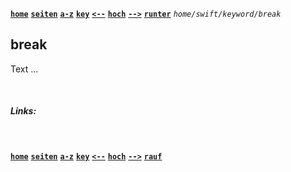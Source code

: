 <!-- Navigation top -->
[__`home`__][home] [__`seiten`__][seiten] [__`a-z`__][content] [__`key`__][content2] [__`<--`__][left] [__`hoch`__][up] [__`-->`__][right] [__`runter`__][bottom] _`home/swift/keyword/break`_

<!-- Navigation links -->
[home]:     ./home
[seiten]:   ./home-pages
[content]:  ./home-content-az
[content2]: ./swift-keyword-az
[left]:     ./swift-keyword-associativity  
[up]:       ./swift-keywords
[right]:    ./swift-keyword-case      
[top]:      #
[bottom]:   #links

<!-- CONTENT START ############################################## -->

## break

Text ...

<!-- Content navigation -->
[](#) [](#) [](#)

<!-- ToDos -->
<!-- 
-->

<!--
### CHAPTER

#### SUBCHAPTER
-->

<!-- Program code -->
<!--
```swift
// Programmcode
```
-->

<!-- CONTENT END ############################################## -->

<!-- Comment [__`rauf`__][top] [__`runter`__][bottom] -->

<!-- Links --> <br> 
##### Links:
<!--
[`TEXT`](LINK) _<sub>`by Apple Dokumentation`</sub>_
[`TEXT`](LINK) _<sub>`by Swift.org`</sub>_
[`TEXT`](LINK) _<sub>`by AUTHOR, YEAR`</sub>_
-->

<!--
##### Videos:
[`"TEXT"`](LINK) _<sub>`by AUTHOR, YEAR, Xmin`</sub>_
-->

<!-- Navigation bottom --> <br>
<!-- ###### <sub>_</sub> Ersatz Sprungmarke, wenn keine Links -->
[__`home`__][home] [__`seiten`__][seiten] [__`a-z`__][content] [__`key`__][content2] [__`<--`__][left] [__`hoch`__][up] [__`-->`__][right] [__`rauf`__][top]